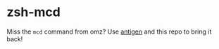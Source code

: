 # zsh-mcd

Miss the `mcd` command from omz? Use [antigen] and this repo to bring it back!

[antigen]: https://github.com/zsh-users/antigen
